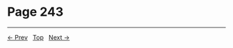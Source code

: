 # Page 243


---
[← Prev](/pages/page-242.md) &nbsp; [Top](/index.md) &nbsp; [Next →](/pages/page-244.md)
